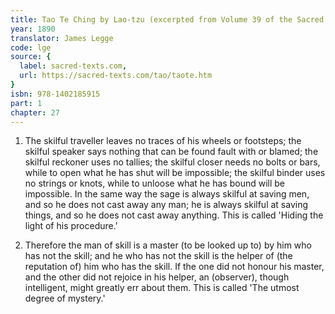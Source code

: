 ```yaml
---
title: Tao Te Ching by Lao-tzu (excerpted from Volume 39 of the Sacred Books of the East.)
year: 1890
translator: James Legge
code: lge
source: {
  label: sacred-texts.com,
  url: https://sacred-texts.com/tao/taote.htm
}
isbn: 978-1402185915
part: 1
chapter: 27
---
```

1. The skilful traveller leaves no traces of his wheels or footsteps;
the skilful speaker says nothing that can be found fault with or blamed;
the skilful reckoner uses no tallies; the skilful closer needs no
bolts or bars, while to open what he has shut will be impossible;
the skilful binder uses no strings or knots, while to unloose what
he has bound will be impossible. In the same way the sage is always
skilful at saving men, and so he does not cast away any man; he is
always skilful at saving things, and so he does not cast away anything.
This is called 'Hiding the light of his procedure.' 

2. Therefore the man of skill is a master (to be looked up to) by
him who has not the skill; and he who has not the skill is the helper
of (the reputation of) him who has the skill. If the one did not honour
his master, and the other did not rejoice in his helper, an (observer),
though intelligent, might greatly err about them. This is called 'The
utmost degree of mystery.'